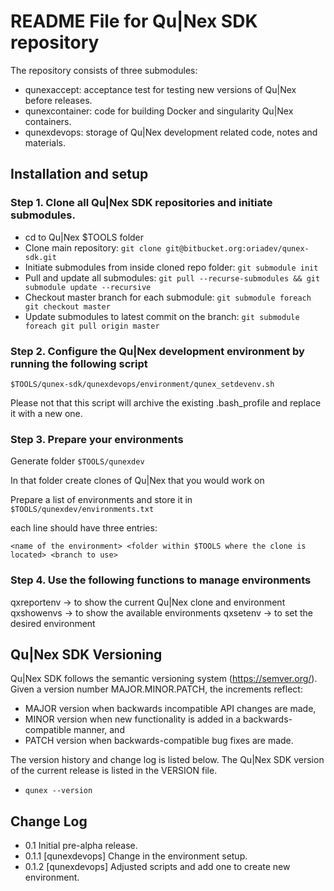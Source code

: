 README File for Qu|Nex SDK repository
=====================================

The repository consists of three submodules:
* qunexaccept: acceptance test for testing new versions of Qu|Nex before releases.
* qunexcontainer: code for building Docker and singularity Qu|Nex containers.
* qunexdevops: storage of Qu|Nex development related code, notes and materials.


Installation and setup 
----------------------

### Step 1. Clone all Qu|Nex SDK repositories and initiate submodules.

* cd to Qu|Nex $TOOLS folder
* Clone main repository: `git clone git@bitbucket.org:oriadev/qunex-sdk.git`
* Initiate submodules from inside cloned repo folder: `git submodule init`
* Pull and update all submodules: `git pull --recurse-submodules && git submodule update --recursive`
* Checkout master branch for each submodule: `git submodule foreach git checkout master`
* Update submodules to latest commit on the branch: `git submodule foreach git pull origin master`

### Step 2. Configure the Qu|Nex development environment by running the following script

```
$TOOLS/qunex-sdk/qunexdevops/environment/qunex_setdevenv.sh
```

Please not that this script will archive the existing .bash_profile and replace it with a new one.


### Step 3. Prepare your environments

Generate folder `$TOOLS/qunexdev`

In that folder create clones of Qu|Nex that you would work on

Prepare a list of environments and store it in `$TOOLS/qunexdev/environments.txt`

each line should have three entries:

```
<name of the environment> <folder within $TOOLS where the clone is located> <branch to use>
```

### Step 4. Use the following functions to manage environments

qxreportenv -> to show the current Qu|Nex clone and environment
qxshowenvs  -> to show the available environments
qxsetenv    -> to set the desired environment


Qu|Nex SDK Versioning
---------------------

Qu|Nex SDK follows the semantic versioning system (https://semver.org/). 
Given a version number MAJOR.MINOR.PATCH, the increments reflect:

* MAJOR version when backwards incompatible API changes are made,
* MINOR version when new functionality is added in a backwards-compatible manner, and
* PATCH version when backwards-compatible bug fixes are made.

The version history and change log is listed below. The Qu|Nex SDK version of the current release 
is listed in the VERSION file.

* `qunex --version`

Change Log
----------

* 0.1 Initial pre-alpha release.
* 0.1.1 [qunexdevops] Change in the environment setup.
* 0.1.2 [qunexdevops] Adjusted scripts and add one to create new environment.
